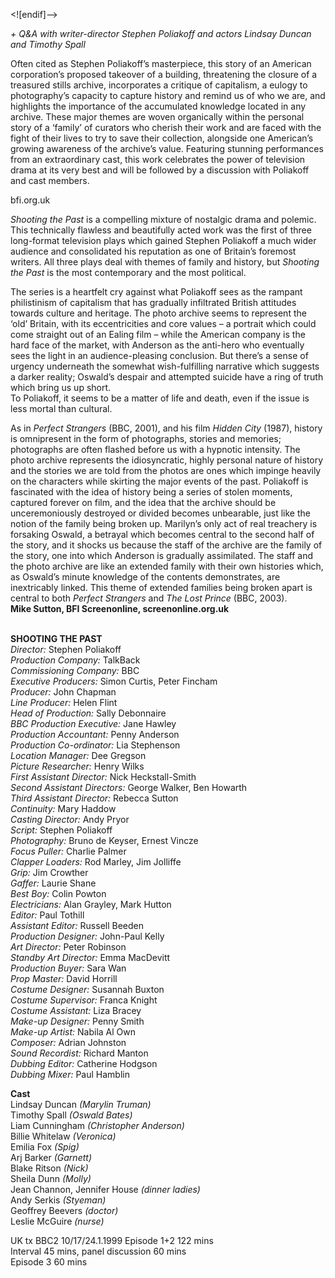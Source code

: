 


<![endif]-->

_+ Q&A with writer-director Stephen Poliakoff and actors Lindsay Duncan and Timothy Spall_

Often cited as Stephen Poliakoff’s masterpiece, this story of an American corporation’s proposed takeover of a building, threatening the closure of a treasured stills archive, incorporates a critique of capitalism, a eulogy to photography’s capacity to capture history and remind us of who we are, and highlights the importance of the accumulated knowledge located in any archive. These major themes are woven organically within the personal story of a ‘family’ of curators who cherish their work and are faced with the fight of their lives to try to save their collection, alongside one American’s growing awareness of the archive’s value. Featuring stunning performances from an extraordinary cast, this work celebrates the power of television drama at its very best and will be followed by a discussion with Poliakoff and cast members.

bfi.org.uk

_Shooting the Past_ is a compelling mixture of nostalgic drama and polemic. This technically flawless and beautifully acted work was the first of three long-format television plays which gained Stephen Poliakoff a much wider audience and consolidated his reputation as one of Britain’s foremost writers. All three plays deal with themes of family and history, but _Shooting the Past_ is the most contemporary and the most political.

The series is a heartfelt cry against what Poliakoff sees as the rampant philistinism of capitalism that has gradually infiltrated British attitudes towards culture and heritage. The photo archive seems to represent the ‘old’ Britain, with its eccentricities and core values – a portrait which could come straight out of an Ealing film – while the American company is the hard face of the market, with Anderson as the anti-hero who eventually sees the light in an audience-pleasing conclusion. But there’s a sense of urgency underneath the somewhat wish-fulfilling narrative which suggests a darker reality; Oswald’s despair and attempted suicide have a ring of truth which bring us up short.  
To Poliakoff, it seems to be a matter of life and death, even if the issue is less mortal than cultural.

As in _Perfect Strangers_ (BBC, 2001), and his film _Hidden City_ (1987), history is omnipresent in the form of photographs, stories and memories; photographs are often flashed before us with a hypnotic intensity. The photo archive represents the idiosyncratic, highly personal nature of history and the stories we are told from the photos are ones which impinge heavily on the characters while skirting the major events of the past. Poliakoff is fascinated with the idea of history being a series of stolen moments, captured forever on film, and the idea that the archive should be unceremoniously destroyed or divided becomes unbearable, just like the notion of the family being broken up. Marilyn’s only act of real treachery is forsaking Oswald, a betrayal which becomes central to the second half of the story, and it shocks us because the staff of the archive are the family of the story, one into which Anderson is gradually assimilated. The staff and the photo archive are like an extended family with their own histories which, as Oswald’s minute knowledge of the contents demonstrates, are inextricably linked. This theme of extended families being broken apart is central to both _Perfect Strangers_ and _The Lost Prince_ (BBC, 2003).  
**Mike Sutton, BFI Screenonline, screenonline.org.uk**  
<br>

**SHOOTING THE PAST**  
_Director:_ Stephen Poliakoff  
_Production Company:_ TalkBack  
_Commissioning Company:_ BBC  
_Executive Producers:_ Simon Curtis, Peter Fincham  
_Producer:_ John Chapman  
_Line Producer:_ Helen Flint  
_Head of Production:_ Sally Debonnaire  
_BBC Production Executive:_ Jane Hawley  
_Production Accountant:_ Penny Anderson  
_Production Co-ordinator:_ Lia Stephenson  
_Location Manager:_ Dee Gregson  
_Picture Researcher:_ Henry Wilks  
_First Assistant Director:_ Nick Heckstall-Smith  
_Second Assistant Directors:_ George Walker, Ben Howarth  
_Third Assistant Director:_ Rebecca Sutton  
_Continuity:_ Mary Haddow  
_Casting Director:_ Andy Pryor  
_Script:_ Stephen Poliakoff  
_Photography:_ Bruno de Keyser, Ernest Vincze  
_Focus Puller:_ Charlie Palmer  
_Clapper Loaders:_ Rod Marley, Jim Jolliffe  
_Grip:_ Jim Crowther  
_Gaffer:_ Laurie Shane  
_Best Boy:_ Colin Powton  
_Electricians:_ Alan Grayley, Mark Hutton  
_Editor:_ Paul Tothill  
_Assistant Editor:_ Russell Beeden  
_Production Designer:_ John-Paul Kelly  
_Art Director:_ Peter Robinson  
_Standby Art Director:_ Emma MacDevitt  
_Production Buyer:_ Sara Wan  
_Prop Master:_ David Horrill  
_Costume Designer:_ Susannah Buxton  
_Costume Supervisor:_ Franca Knight  
_Costume Assistant:_ Liza Bracey  
_Make-up Designer:_ Penny Smith  
_Make-up Artist:_ Nabila Al Own  
_Composer:_ Adrian Johnston  
_Sound Recordist:_ Richard Manton  
_Dubbing Editor:_ Catherine Hodgson  
_Dubbing Mixer:_ Paul Hamblin  

**Cast**  
Lindsay Duncan _(Marylin Truman)_  
Timothy Spall _(Oswald Bates)_  
Liam Cunningham _(Christopher Anderson)_  
Billie Whitelaw _(Veronica)_  
Emilia Fox _(Spig)_  
Arj Barker _(Garnett)_  
Blake Ritson _(Nick)_  
Sheila Dunn _(Molly)_  
Jean Channon, Jennifer House _(dinner ladies)_  
Andy Serkis _(Styeman)_  
Geoffrey Beevers _(doctor)_  
Leslie McGuire _(nurse)_  

UK tx BBC2 10/17/24.1.1999
Episode 1+2 122 mins  
Interval 45 mins, panel discussion 60 mins  
Episode 3 60 mins
<!--stackedit_data:
eyJoaXN0b3J5IjpbMTYxMjkyNTc1OF19
-->